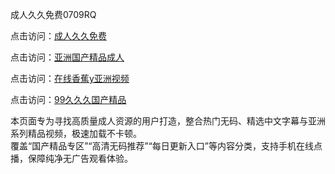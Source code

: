 成人久久免费0709RQ

点击访问：<a href="https://heiliao2dmwwy.pages.dev/">成人久久免费</a>

点击访问：<a href="https://heiliaoll4qsx.pages.dev/">亚洲国产精品成人</a>

点击访问：<a href="https://heiliaowzu4ur.pages.dev/">在线香蕉y亚洲视频</a>

点击访问：<a href="https://heiliaozj3tjd.pages.dev/">99久久久国产精品</a>

本页面专为寻找高质量成人资源的用户打造，整合热门无码、精选中文字幕与亚洲系列精品视频，极速加载不卡顿。  
覆盖“国产精品专区”“高清无码推荐”“每日更新入口”等内容分类，支持手机在线点播，保障纯净无广告观看体验。

<span style="display:none;">[Canonical link](https://github.com/R20250709/S13 ）</span>
